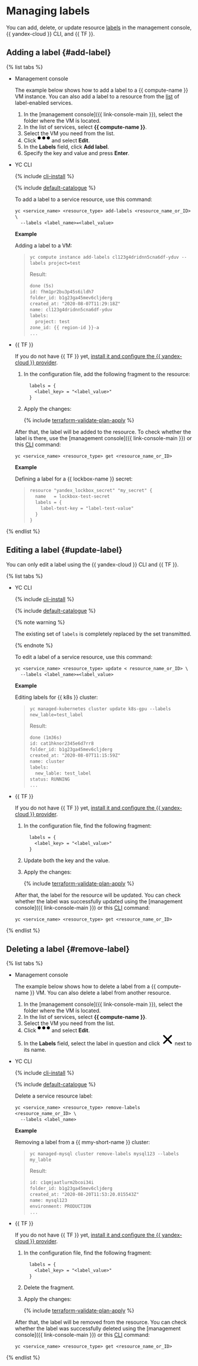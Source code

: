 # Managing labels

You can add, delete, or update resource [labels](../concepts/labels.md#services) in the management console, {{ yandex-cloud }} CLI, and {{ TF }}.

## Adding a label {#add-label}

{% list tabs %}

- Management console

   The example below shows how to add a label to a {{ compute-name }} VM instance. You can also add a label to a resource from the [list](../concepts/labels.md#services) of label-enabled services.

   1. In the [management console]({{ link-console-main }}), select the folder where the VM is located.
   1. In the list of services, select **{{ compute-name }}**.
   1. Select the VM you need from the list.
   1. Click ![horizontal-ellipsis](../../_assets/horizontal-ellipsis.svg) and select **Edit**.
   1. In the **Labels** field, click **Add label**.
   1. Specify the key and value and press **Enter**.

- YC CLI

   {% include [cli-install](../../_includes/cli-install.md) %}

   {% include [default-catalogue](../../_includes/default-catalogue.md) %}

   To add a label to a service resource, use this command:

   ```
   yc <service_name> <resource_type> add-labels <resource_name_or_ID> \
     --labels <label_name>=<label_value>
   ```

   **Example**

   Adding a label to a VM:

   > ```
   > yc compute instance add-labels cl123g4dridnn5cna6df-yduv --labels project=test
   > ```
   >
   > Result:
   >
   > ```
   > done (5s)
   > id: fhm1pr2bu3p45s6ildh7
   > folder_id: b1g23ga45mev6cljderg
   > created_at: "2020-08-07T11:29:18Z"
   > name: cl123g4dridnn5cna6df-yduv
   > labels:
   >   project: test
   > zone_id: {{ region-id }}-a
   > ...
   > ```

- {{ TF }}

   If you do not have {{ TF }} yet, [install it and configure the {{ yandex-cloud }} provider](../../tutorials/infrastructure-management/terraform-quickstart.md#install-terraform).

   1. In the configuration file, add the following fragment to the resource:

      ```
        labels = {
          <label_key> = "<label_value>"
        }
      ```

   1. Apply the changes:

      {% include [terraform-validate-plan-apply](../../_tutorials/terraform-validate-plan-apply.md) %}

   After that, the label will be added to the resource. To check whether the label is there, use the [management console]({{ link-console-main }}) or this [CLI](../../cli/quickstart.md) command:

   ```
   yc <service_name> <resource_type> get <resource_name_or_ID>
   ```

   **Example**

   Defining a label for a {{ lockbox-name }} secret:

   > ```
   > resource "yandex_lockbox_secret" "my_secret" {
   >   name   = lockbox-test-secret
   >   labels = {
   >     label-test-key = "label-test-value"
   >   }
   > }
   > ```

{% endlist %}

## Editing a label {#update-label}

You can only edit a label using the {{ yandex-cloud }} CLI and {{ TF }}.

{% list tabs %}

- YC CLI

   {% include [cli-install](../../_includes/cli-install.md) %}

   {% include [default-catalogue](../../_includes/default-catalogue.md) %}

   {% note warning %}

   The existing set of `labels` is completely replaced by the set transmitted.

   {% endnote %}

   To edit a label of a service resource, use this command:

   ```
   yc <service_name> <resource_type> update < resource_name_or_ID> \
     --labels <label_name>=<label_value>
   ```

   **Example**

   Editing labels for {{ k8s }} cluster:

   > ```
   > yc managed-kubernetes cluster update k8s-gpu --labels new_lable=test_label
   > ```
   >
   > Result:
   >
   > ```
   > done (1m36s)
   > id: cat1hknor2345e6d7rr8
   > folder_id: b1g23ga45mev6cljderg
   > created_at: "2020-08-07T11:15:59Z"
   > name: cluster
   > labels:
   >   new_lable: test_label
   > status: RUNNING
   > ...
   > ```

- {{ TF }}

   If you do not have {{ TF }} yet, [install it and configure the {{ yandex-cloud }} provider](../../tutorials/infrastructure-management/terraform-quickstart.md#install-terraform).

   1. In the configuration file, find the following fragment:

      ```
        labels = {
          <label_key> = "<label_value>"
        }
      ```

   1. Update both the key and the value.
   1. Apply the changes:

      {% include [terraform-validate-plan-apply](../../_tutorials/terraform-validate-plan-apply.md) %}

   After that, the label for the resource will be updated. You can check whether the label was successfully updated using the [management console]({{ link-console-main }}) or this [CLI](../../cli/quickstart.md) command:

   ```
   yc <service_name> <resource_type> get <resource_name_or_ID>
   ```

{% endlist %}

## Deleting a label {#remove-label}

{% list tabs %}

- Management console

   The example below shows how to delete a label from a {{ compute-name }} VM. You can also delete a label from another resource.

   1. In the [management console]({{ link-console-main }}), select the folder where the VM is located.
   1. In the list of services, select **{{ compute-name }}**.
   1. Select the VM you need from the list.
   1. Click ![horizontal-ellipsis](../../_assets/horizontal-ellipsis.svg) and select **Edit**.
   1. In the **Labels** field, select the label in question and click ![cross](../../_assets/cross.svg) next to its name.

- YC CLI

   {% include [cli-install](../../_includes/cli-install.md) %}

   {% include [default-catalogue](../../_includes/default-catalogue.md) %}

   Delete a service resource label:

   ```
   yc <service_name> <resource_type> remove-labels <resource_name_or_ID> \
     --labels <label_name>
   ```

   **Example**

   Removing a label from a {{ mmy-short-name }} cluster:

   > ```
   > yc managed-mysql cluster remove-labels mysql123 --labels my_lable
   > ```
   >
   > Result:
   >
   > ```
   > id: c1qmjaatlurm2bcoi34i
   > folder_id: b1g23ga45mev6cljderg
   > created_at: "2020-08-20T11:53:20.015543Z"
   > name: mysql123
   > environment: PRODUCTION
   > ...
   > ```

- {{ TF }}

   If you do not have {{ TF }} yet, [install it and configure the {{ yandex-cloud }} provider](../../tutorials/infrastructure-management/terraform-quickstart.md#install-terraform).

   1. In the configuration file, find the following fragment:

      ```
        labels = {
          <label_key> = "<label_value>"
        }
      ```

   1. Delete the fragment.
   1. Apply the changes:

      {% include [terraform-validate-plan-apply](../../_tutorials/terraform-validate-plan-apply.md) %}

   After that, the label will be removed from the resource. You can check whether the label was successfully deleted using the [management console]({{ link-console-main }}) or this [CLI](../../cli/quickstart.md) command:

   ```
   yc <service_name> <resource_type> get <resource_name_or_ID>
   ```

{% endlist %}
